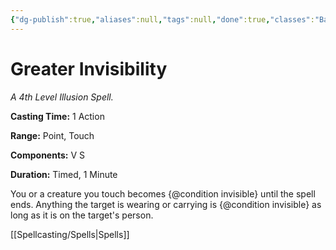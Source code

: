 ```yaml
---
{"dg-publish":true,"aliases":null,"tags":null,"done":true,"classes":"Bard, Sorcerer, Wizard,","spellLevel":4,"school":"Illusion","source":"PHB","permalink":"/spells/greater-invisibility/","dgHomeLink":false,"dgPassFrontmatter":true}
---
```


# Greater Invisibility
*A 4th Level Illusion Spell.*

**Casting Time:** 1 Action

**Range:** Point, Touch

**Components:** V S 

**Duration:** Timed, 1 Minute

You or a creature you touch becomes {@condition invisible} until the spell ends. Anything the target is wearing or carrying is {@condition invisible} as long as it is on the target's person.

[[Spellcasting/Spells|Spells]]